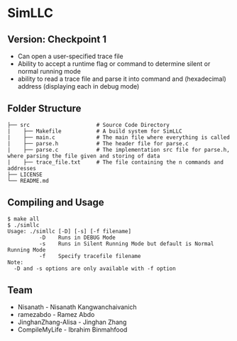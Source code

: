 # SimLLC
## Version: Checkpoint 1
* Can open a user-specified trace file
* Ability to accept a runtime flag or command to determine silent or normal running mode
* ability to read a trace file and parse it into command and (hexadecimal) address (displaying each in debug mode)
## Folder Structure
    ├── src                     # Source Code Directory
    |    ├── Makefile           # A build system for SimLLC
    |    ├── main.c             # The main file where everything is called
    |    ├── parse.h            # The header file for parse.c
    |    ├── parse.c            # The implementation src file for parse.h, where parsing the file given and storing of data
    |    ├── trace_file.txt     # The file containing the n commands and addresses
    ├── LICENSE                 
    └── README.md 
## Compiling and Usage
    $ make all
    $ ./simllc
    Usage: ./simllc [-D] [-s] [-f filename]
	          -D	Runs in DEBUG Mode
	          -s	Runs in Silent Running Mode but default is Normal Running Mode
	          -f	Specify tracefile filename
    Note:
      -D and -s options are only available with -f option
## Team
  * Nisanath           - Nisanath Kangwanchaivanich
  * ramezabdo          - Ramez Abdo
  * JinghanZhang-Alisa - Jinghan Zhang
  * CompileMyLife      - Ibrahim Binmahfood
